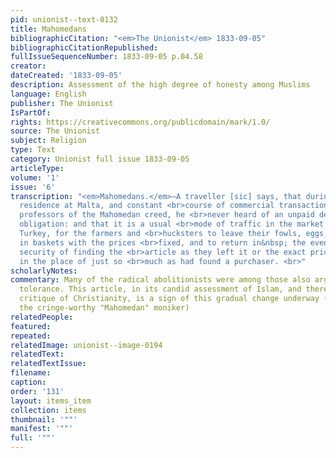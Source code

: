 ```yaml
---
pid: unionist--text-0132
title: Mahomedans
bibliographicCitation: "<em>The Unionist</em> 1833-09-05"
bibliographicCitationRepublished: 
fullIssueSequenceNumber: 1833-09-05 p.04.58
creator: 
dateCreated: '1833-09-05'
description: Assessment of the high degree of honesty among Muslims
language: English
publisher: The Unionist
IsPartOf: 
rights: https://creativecommons.org/publicdomain/mark/1.0/
source: The Unionist
subject: Religion
type: Text
category: Unionist full issue 1833-09-05
articleType: 
volume: '1'
issue: '6'
transcription: "<em>Mahomedans.</em>—A traveller [sic] says, that during his long
  residence at Malta, and constant <br>course of commercial transactions with the
  professors of the Mahomedan creed, he <br>never heard of an unpaid debt, or a violated
  obligation: and that it is a usual <br>mode of traffic in the market towns, throughout
  Turkey, for the farmers and <br>hucksters to leave their fowls, eggs, butter, &amp;c.
  in baskets with the prices <br>fixed, and to return in&nbsp; the evening in perfect
  security of finding the <br>article as they left it or the exact price deposited
  in the place of just so <br>much as had found a purchaser. <br>"
scholarlyNotes: 
commentary: Many of the radical abolitionists were among those also arguing for religious
  tolerance. This article, in its candid assessment of Islam, and therefore its sideways
  critique of Christianity, is a sign of this gradual change underway (and this, despite
  the cringe-worthy "Mahomedan" moniker)
relatedPeople: 
featured: 
repeated: 
relatedImage: unionist--image-0194
relatedText: 
relatedTextIssue: 
filename: 
caption: 
order: '131'
layout: items_item
collection: items
thumbnail: '""'
manifest: '""'
full: '""'
---
```


